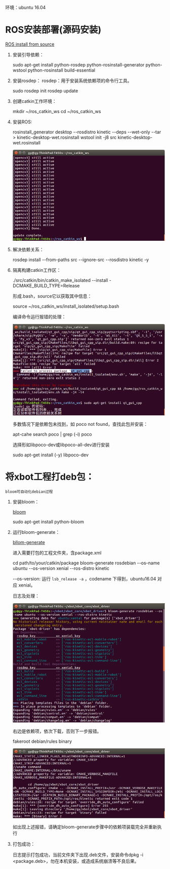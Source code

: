 环境：ubuntu 16.04

# ROS安装部署(源码安装)

[ROS install from source](http://wiki.ros.org/kinetic/Installation/Source)

1. 安装引导依赖：

    sudo apt-get install python-rosdep python-rosinstall-generator python-wstool python-rosinstall build-essential

2. 安装rosdep：
   rosdep：用于安装系统依赖项的命令行工具。

    sudo rosdep init
    rosdep update

3. 创建catkin工作环境：

    mkdir ~/ros_catkin_ws
    cd ~/ros_catkin_ws

4. 安装ROS:

    rosinstall_generator desktop --rosdistro kinetic --deps --wet-only --tar > kinetic-desktop-wet.rosinstall
    wstool init -j8 src kinetic-desktop-wet.rosinstall

   ![ROS安装完毕](../images/ROSfinished.png)

5. 解决依赖关系：

    rosdep install --from-paths src --ignore-src --rosdistro kinetic -y

6. 隔离构建catkin工作区：

    ./src/catkin/bin/catkin_make_isolated --install -DCMAKE_BUILD_TYPE=Release

   形成.bash，source它以获取其中信息：

    source ~/ros_catkin_ws/install_isolated/setup.bash

   编译命令运行报错的处理：

   ![报错](../images/ROScatkinmakefailed.png)

   多数情况下是依赖包未找到，如 poco not found，查找此包并安装：

    apt-cahe search poco | grep (-i) poco

   选择形如libpoco-dev或libpoco-all-dev进行安装

    sudo apt-get install (-y) libpoco-dev


# 将xbot工程打deb包：

    bloom可自动化debian过程

1. 安装bloom：

   [bloom](http://bloom.readthedocs.io/en/0.5.10/)

    sudo apt-get install python-bloom

2. 运行bloom-generate：

   [bllom-generate](http://answers.ros.org/question/173804/generate-deb-from-ros-package/)

   进入需要打包的工程文件夹，含package.xml

    cd path/to/your/catkin/package
    bloom-generate rosdebian --os-name ubuntu --os-version xenial --ros-distro kinetic

   --os-version: 运行 `lsb_release -a` ，codename 下得到，ubuntu16.04 对应 xenial。

   日志及处理：

   ![generate-log](../images/generatelog.png)

   右边是依赖项，依次下载，否则下一步报错。

    fakeroot debian/rules binary

   ![fakeroot-failed](../images/fakerootfailed.png)

   如出现上述报错，请确定bloom-generate步骤中的依赖项装载完全并重新执行

3. 打包成功：

   日志提示打包成功，当前文件夹下出现.deb文件，安装命令dpkg -i <package.deb>，勿在本机安装，或造成系统崩溃等不良后果。   
